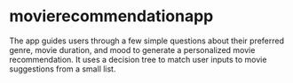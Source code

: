 # movierecommendationapp
The app guides users through a few simple questions about their preferred genre, movie duration, and mood to generate a personalized movie recommendation. It uses a decision tree to match user inputs to movie suggestions from a small list.
